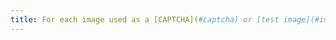 ```yaml
---
title: For each image used as a [CAPTCHA](#captcha) or [test image](#image-test), with a [text alternative](#alternative-text-image), does this alternative make it possible to identify the nature and function of the image?
---
```


